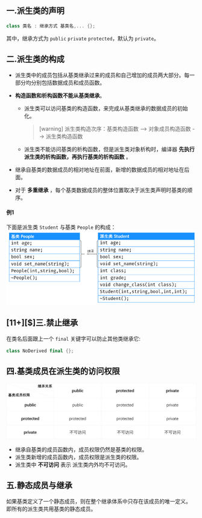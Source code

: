 

## 一.派生类的声明
```c++
class 类名 : 继承方式 基类名,... {};
```
其中，继承方式为 `public` `private` `protected`，默认为 `private`。

## 二.派生类的构成
+	派生类中的成员包括从基类继承过来的成员和自己增加的成员两大部分。每一部分均分别包括数据成员和成员函数。
+	**构造函数和析构函数不能从基类继承**。
	
	+	派生类可以访问基类的构造函数，来完成从基类继承的数据成员的初始化。
		
		>[warning] 派生类构造次序：基类构造函数 --> 对象成员构造函数 --> 派生类构造函数
	+	派生类不能访问基类的析构函数，但是派生类对象析构时，编译器 **先执行派生类的析构函数，再执行基类的析构函数** 。
+	继承自基类的数据成员的相对地址在前面，新增的数据成员的相对地址在后面。
+	对于 **多重继承** ，每个基类数据成员的整体位置取决于派生类声明时基类的顺序。

#### 例1 
下面是派生类 `Student` 与基类 `People` 的构成：
![](../../../images/派生类的构成.png)


## \[11+\][$]三.禁止继承
在类名后面跟上一个 `final` 关键字可以防止其他类继承它:
```c++
class NoDerived final {};
```

## 四.基类成员在派生类的访问权限

![](../../../images/基类成员在派生类的权限.png)

+	继承自基类的成员函数内，成员权限仍然是基类的权限。
+	派生类新增的成员函数内，成员权限是派生类的权限。
+	派生类中 **不可访问** 表示 派生类内外均不可访问。

## 五.静态成员与继承
如果基类定义了一个静态成员，则在整个继承体系中只存在该成员的唯一定义。 即所有的派生类共用基类的静态成员。
